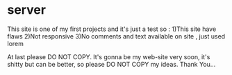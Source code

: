 # server
This site is one of my first projects and it's just a test so :
1)This site have flaws
2)Not responsive
3)No comments and text available on site , just used lorem

At last please DO NOT COPY.
It's gonna be my web-site very soon, it's shitty but can be better, so please DO NOT COPY my ideas.
Thank You...
